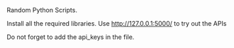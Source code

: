 Random Python Scripts.

Install all the required libraries.
Use http://127.0.0.1:5000/ to try out the APIs


Do not forget to add the api_keys in the file.

